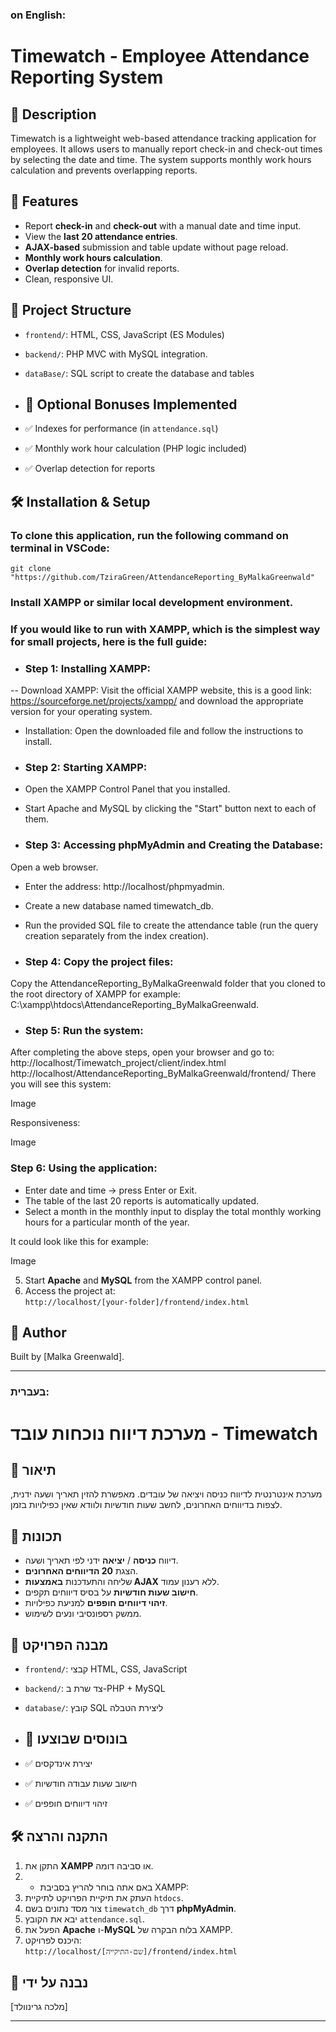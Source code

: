 ### on English:
# Timewatch - Employee Attendance Reporting System

## 📌 Description

Timewatch is a lightweight web-based attendance tracking application for employees. It allows users to manually report check-in and check-out times by selecting the date and time. The system supports monthly work hours calculation and prevents overlapping reports.

## 🚀 Features

- Report **check-in** and **check-out** with a manual date and time input.
- View the **last 20 attendance entries**.
- **AJAX-based** submission and table update without page reload.
- **Monthly work hours calculation**.
- **Overlap detection** for invalid reports.
- Clean, responsive UI.

## 📁 Project Structure

- `frontend/`: HTML, CSS, JavaScript (ES Modules)
- `backend/`: PHP MVC with MySQL integration.
- `dataBase/`: SQL script to create the database and tables

- ## 🎯 Optional Bonuses Implemented

- ✅ Indexes for performance (in `attendance.sql`)
- ✅ Monthly work hour calculation (PHP logic included)
- ✅ Overlap detection for reports

## 🛠️ Installation & Setup

### To clone this application, run the following command on terminal in VSCode:
```
git clone "https://github.com/TziraGreen/AttendanceReporting_ByMalkaGreenwald"
```

### Install **XAMPP** or similar local development environment.
### If you would like to run with XAMPP, which is the simplest way for small projects, here is the full guide:
- ### Step 1: Installing XAMPP:
-- Download XAMPP: Visit the official XAMPP website, this is a good link:
https://sourceforge.net/projects/xampp/ and download the appropriate version
for your operating system.
- Installation: Open the downloaded file and follow the instructions to install.

- ### Step 2: Starting XAMPP:
- Open the XAMPP Control Panel that you installed.
- Start Apache and MySQL by clicking the "Start" button next to each of them.

- ### Step 3: Accessing phpMyAdmin and Creating the Database:
Open a web browser.
- Enter the address: http://localhost/phpmyadmin.
- Create a new database named timewatch_db.
- Run the provided SQL file to create the attendance table (run the query creation separately from the index creation).

- ### Step 4: Copy the project files:
Copy the AttendanceReporting_ByMalkaGreenwald folder that you cloned to the root directory of XAMPP for example: C:\xampp\htdocs\AttendanceReporting_ByMalkaGreenwald.

- ### Step 5: Run the system:
After completing the above steps, open your browser and go to:
http://localhost/Timewatch_project/client/index.html
http://localhost/AttendanceReporting_ByMalkaGreenwald/frontend/
There you will see this system:

Image

Responsiveness:

Image

### Step 6: Using the application:
- Enter date and time → press Enter or Exit.
- The table of the last 20 reports is automatically updated.
- Select a month in the monthly input to display the total monthly working hours for a particular month of the year.

It could look like this for example:

Image 
   








5. Start **Apache** and **MySQL** from the XAMPP control panel.
6. Access the project at:  
   `http://localhost/[your-folder]/frontend/index.html`

## 🤝 Author

Built by [Malka Greenwald].

---

### בעברית:

# מערכת דיווח נוכחות עובד - Timewatch

## 📌 תיאור

מערכת אינטרנטית לדיווח כניסה ויציאה של עובדים. מאפשרת להזין תאריך ושעה ידנית, לצפות בדיווחים האחרונים, לחשב שעות חודשיות ולוודא שאין כפילויות בזמן.

## 🚀 תכונות

- דיווח **כניסה** / **יציאה** ידני לפי תאריך ושעה.
- הצגת **20 הדיווחים האחרונים**.
- שליחה והתעדכנות **באמצעות AJAX** ללא רענון עמוד.
- **חישוב שעות חודשיות** על בסיס דיווחים תקפים.
- **זיהוי דיווחים חופפים** למניעת כפילויות.
- ממשק רספונסיבי ונעים לשימוש.

## 📁 מבנה הפרויקט

- `frontend/`: קבצי HTML, CSS, JavaScript
- `backend/`: צד שרת ב-PHP + MySQL
- `database/`: קובץ SQL ליצירת הטבלה
- ## 🎯 בונוסים שבוצעו

- ✅ יצירת אינדקסים
- ✅ חישוב שעות עבודה חודשיות
- ✅ זיהוי דיווחים חופפים

## 🛠️ התקנה והרצה


1. התקן את **XAMPP** או סביבה דומה.
2. 
   - באם אתה בוחר להריץ בסביבת XAMPP:
3. העתק את תיקיית הפרויקט לתיקיית `htdocs`.
4. צור מסד נתונים בשם `timewatch_db` דרך **phpMyAdmin**.
5. יבא את הקובץ `attendance.sql`.
6. הפעל את **Apache** ו-**MySQL** בלוח הבקרה של XAMPP.
7. היכנס לפרויקט:  
   `http://localhost/[שם-התיקייה]/frontend/index.html`



## 🤝 נבנה על ידי

[מלכה גרינוולד]

---
